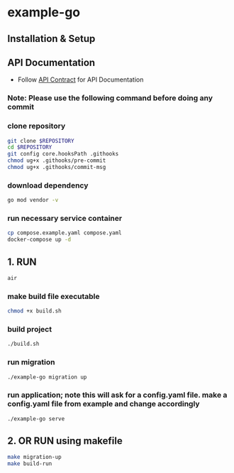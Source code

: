 # example-go

## Installation & Setup

## API Documentation

- Follow [API Contract](https://hackmd.io/sYb9vrFtRV6l0hiBm_Hvpw) for API Documentation

### Note: Please use the following command before doing any commit

### clone repository

```bash
git clone $REPOSITORY
cd $REPOSITORY
git config core.hooksPath .githooks
chmod ug+x .githooks/pre-commit
chmod ug+x .githooks/commit-msg
```

### download dependency

```bash
go mod vendor -v
```

### run necessary service container

```bash
cp compose.example.yaml compose.yaml
docker-compose up -d
```

## 1. RUN
```bash
air
```
### make build file executable

```bash
chmod +x build.sh
```

### build project

```bash
./build.sh
```

### run migration

```bash
./example-go migration up
```

### run application; note this will ask for a config.yaml file. make a config.yaml file from example and change accordingly

```bash
./example-go serve
```

## 2. OR RUN using makefile

```bash
make migration-up
make build-run
```
